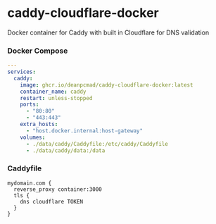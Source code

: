 # caddy-cloudflare-docker

Docker container for Caddy with built in Cloudflare for DNS validation

### Docker Compose

```yaml
---
services:
  caddy:
    image: ghcr.io/deanpcmad/caddy-cloudflare-docker:latest
    container_name: caddy
    restart: unless-stopped
    ports:
      - "80:80"
      - "443:443"
    extra_hosts:
      - "host.docker.internal:host-gateway"
    volumes:
      - ./data/caddy/Caddyfile:/etc/caddy/Caddyfile
      - ./data/caddy/data:/data
```

### Caddyfile

```
mydomain.com {
  reverse_proxy container:3000
  tls {
    dns cloudflare TOKEN
  }
}
```
